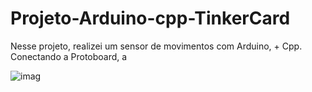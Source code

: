 # Projeto-Arduino-cpp-TinkerCard
 
  Nesse projeto, realizei um sensor de movimentos com Arduino, + Cpp. Conectando a Protoboard, a
  
![imag](https://github.com/user-attachments/assets/a318b6ee-bb10-40b8-add4-95fb8471fec1)
